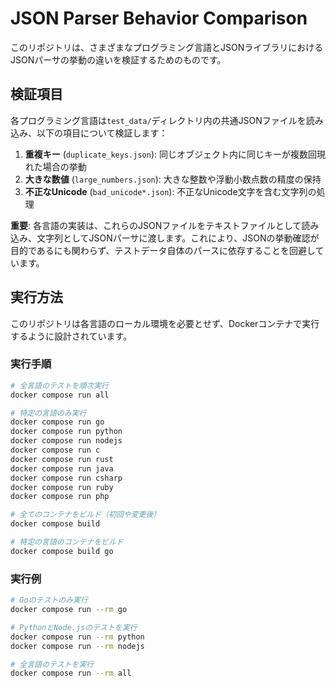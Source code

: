 # JSON Parser Behavior Comparison

このリポジトリは、さまざまなプログラミング言語とJSONライブラリにおけるJSONパーサの挙動の違いを検証するためのものです。

## 検証項目

各プログラミング言語は`test_data/`ディレクトリ内の共通JSONファイルを読み込み、以下の項目について検証します：

1. **重複キー** (`duplicate_keys.json`): 同じオブジェクト内に同じキーが複数回現れた場合の挙動
2. **大きな数値** (`large_numbers.json`): 大きな整数や浮動小数点数の精度の保持
3. **不正なUnicode** (`bad_unicode*.json`): 不正なUnicode文字を含む文字列の処理

**重要**: 各言語の実装は、これらのJSONファイルをテキストファイルとして読み込み、文字列としてJSONパーサに渡します。これにより、JSONの挙動確認が目的であるにも関わらず、テストデータ自体のパースに依存することを回避しています。

## 実行方法

このリポジトリは各言語のローカル環境を必要とせず、Dockerコンテナで実行するように設計されています。

### 実行手順

```bash
# 全言語のテストを順次実行
docker compose run all

# 特定の言語のみ実行
docker compose run go
docker compose run python
docker compose run nodejs
docker compose run c
docker compose run rust
docker compose run java
docker compose run csharp
docker compose run ruby
docker compose run php

# 全てのコンテナをビルド（初回や変更後）
docker compose build

# 特定の言語のコンテナをビルド
docker compose build go
```

### 実行例

```bash
# Goのテストのみ実行
docker compose run --rm go

# PythonとNode.jsのテストを実行
docker compose run --rm python
docker compose run --rm nodejs

# 全言語のテストを実行
docker compose run --rm all
```
